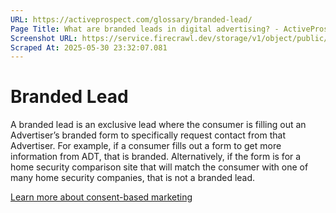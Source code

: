 ```yaml
---
URL: https://activeprospect.com/glossary/branded-lead/
Page Title: What are branded leads in digital advertising? - ActiveProspect
Screenshot URL: https://service.firecrawl.dev/storage/v1/object/public/media/screenshot-2687e9a7-b1f3-4be2-81be-720cf127c7a4.png
Scraped At: 2025-05-30 23:32:07.081
---
```

# Branded Lead

A branded lead is an exclusive lead where the consumer is filling out an Advertiser’s branded form to specifically request contact from that Advertiser. For example, if a consumer fills out a form to get more information from ADT, that is branded. Alternatively, if the form is for a home security comparison site that will match the consumer with one of many home security companies, that is not a branded lead.

[Learn more about consent-based marketing](https://activeprospect.com/blog/what-is-consent-based-marketing/)

